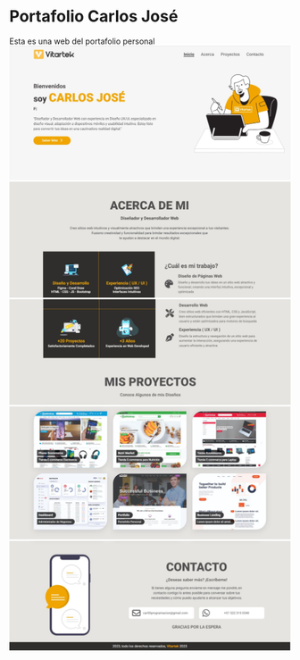 # Portafolio Carlos José
Esta es una web del portafolio personal
![](images/cap1.jpg)
![](images/cap2.jpg)
![](images/cap3.jpg)
![](images/cap4.jpg)
![](images/cap5.jpg)
